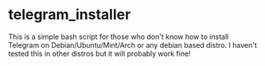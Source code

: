 # telegram_installer
This is a simple bash script for those who don't know how to install Telegram on Debian/Ubuntu/Mint/Arch or any debian based distro. I haven't tested this in other distros but it will probably work fine!
